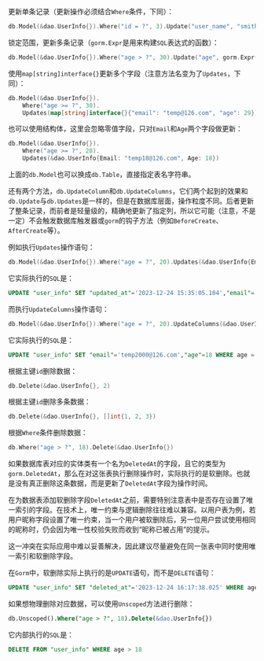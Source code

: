 更新单条记录（更新操作必须结合`Where`条件，下同）：

```go
db.Model(&dao.UserInfo{}).Where("id = ?", 3).Update("user_name", "smithsss")
```

锁定范围，更新多条记录（`gorm.Expr`是用来构建`SQL`表达式的函数）：

```go
db.Model(&dao.UserInfo{}).Where("age > ?", 30).Update("age", gorm.Expr("age - 5"))
```

使用`map[string]interface{}`更新多个字段（注意方法名变为了`Updates`，下同）：

```go
db.Model(&dao.UserInfo{}).
    Where("age >= ?", 30).
    Updates(map[string]interface{}{"email": "temp@126.com", "age": 29})
```

也可以使用结构体，这里会忽略零值字段，只对`Email`和`Age`两个字段做更新：

```go
db.Model(&dao.UserInfo{}).
    Where("age >= ?", 28).
    Updates(&dao.UserInfo{Email: "temp18@126.com", Age: 18})
```

上面的`db.Model`也可以换成`db.Table`，直接指定表名字符串。

还有两个方法，`db.UpdateColumn`和`db.UpdateColumns`，它们两个起到的效果和`db.Update`与`db.Updates`是一样的，但是在数据库层面，操作粒度不同。后者更新了整条记录，而前者是轻量级的，精确地更新了指定列，所以它可能（注意，不是一定）不会触发数据库触发器或`gorm`的钩子方法（例如`BeforeCreate`、`AfterCreate`等）。

例如执行`Updates`操作语句：

```go
db.Model(&dao.UserInfo{}).Where("age = ?", 20).Updates(&dao.UserInfo{Email: "temp2000@126.com", Age: 18})
```

它实际执行的`SQL`是：

```sql
UPDATE "user_info" SET "updated_at"='2023-12-24 15:35:05.104',"email"='temp2000@126.com',"age"=18 WHERE age = 20 AND "user_info"."deleted_at" IS NULL
```

而执行`UpdateColumns`操作语句：

```go
db.Model(&dao.UserInfo{}).Where("age = ?", 20).UpdateColumns(&dao.UserInfo{Email: "temp2000@126.com", Age: 18})
```

它实际执行的`SQL`是：

```sql
UPDATE "user_info" SET "email"='temp2000@126.com',"age"=18 WHERE age = 20 AND "user_info"."deleted_at" IS NULL
```

根据主键`id`删除数据：

```go
db.Delete(&dao.UserInfo{}, 2)
```

根据主键`id`删除多条数据：

```go
db.Delete(&dao.UserInfo{}, []int{1, 2, 3})
```

根据`Where`条件删除数据：

```go
db.Where("age > ?", 18).Delete(&dao.UserInfo{})
```

如果数据库表对应的实体类有一个名为`DeletedAt`的字段，且它的类型为`gorm.DeletedAt`，那么在对这张表执行删除操作时，实际执行的是软删除。也就是没有真正删除这条数据，而是更新了`DeletedAt`字段为操作时间。

在为数据表添加软删除字段`DeletedAt`之前，需要特别注意表中是否存在设置了唯一索引的字段。在技术上，唯一约束与逻辑删除往往难以兼容。以用户表为例，若用户昵称字段设置了唯一约束，当一个用户被软删除后，另一位用户尝试使用相同的昵称时，仍会因为唯一性校验失败而收到“昵称已被占用”的提示。

这一冲突在实际应用中难以妥善解决，因此建议尽量避免在同一张表中同时使用唯一索引和软删除字段。

在`Gorm`中，软删除实际上执行的是`UPDATE`语句，而不是`DELETE`语句：

```sql
UPDATE "user_info" SET "deleted_at"='2023-12-24 16:17:38.025' WHERE age > 18 AND "user_info"."deleted_at" IS NULL
```

如果想物理删除对应数据，可以使用`Unscoped`方法进行删除：

```sql
db.Unscoped().Where("age > ?", 18).Delete(&dao.UserInfo{})
```

它内部执行的`SQL`是：

```sql
DELETE FROM "user_info" WHERE age > 18
```

